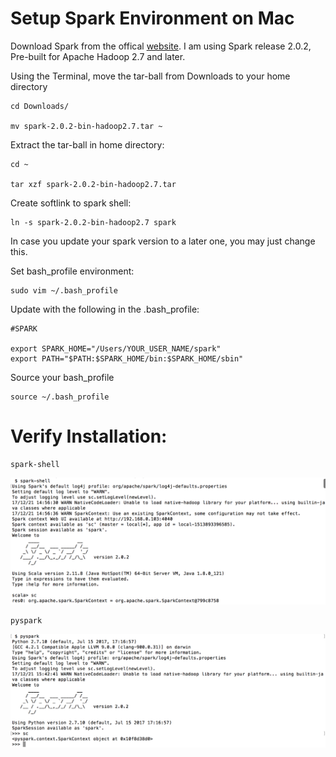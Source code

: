 # Setup Spark Environment on Mac

Download Spark from the offical [website](https://spark.apache.org/downloads.html). I am using Spark release 2.0.2, Pre-built for Apache Hadoop 2.7 and later.

Using the Terminal, move the tar-ball from Downloads to your home directory

```
cd Downloads/

mv spark-2.0.2-bin-hadoop2.7.tar ~

```

Extract the tar-ball in home directory:
```
cd ~

tar xzf spark-2.0.2-bin-hadoop2.7.tar
```
Create softlink to spark shell:
```
ln -s spark-2.0.2-bin-hadoop2.7 spark
```
In case you update your spark version to a later one, you may just change this.

Set bash_profile environment:

```
sudo vim ~/.bash_profile
```

Update with the following in the .bash_profile:

```
#SPARK

export SPARK_HOME="/Users/YOUR_USER_NAME/spark"
export PATH="$PATH:$SPARK_HOME/bin:$SPARK_HOME/sbin"
```
Source your bash_profile
```
source ~/.bash_profile
```

# Verify Installation:

```
spark-shell
```
<kbd>
  <img src="/spark_shell_verify.png">
</kbd>

```
pyspark
```
<kbd>
  <img src="/pyspark_verify.png">
</kbd>
